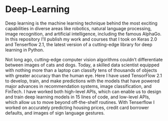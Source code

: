 # Deep-Learning
Deep learning is the machine learning technique behind the most exciting capabilities in diverse areas like robotics, natural language processing, image recognition, and artificial intelligence, including the famous AlphaGo. In this repository I'll publish my work and courses that I took on Keras 2.0 and Tenserflow 2.1, the latest version of a cutting-edge library for deep learning in Python.

Not long ago, cutting-edge computer vision algorithms couldn’t differentiate between images of cats and dogs. Today, a skilled data scientist equipped with nothing more than a laptop can classify tens of thousands of objects with greater accuracy than the human eye. Here I have used TensorFlow 2.1 to develop, train, and make predictions with the models that have powered major advances in recommendation systems, image classification, and FinTech. I have worked both high-level APIs, which can enable us to design and train deep learning models in 15 lines of code, and low-level APIs, which allow us to move beyond off-the-shelf routines. With Tenserflow I worked on accurately predicting housing prices, credit card borrower defaults, and images of sign language gestures.

